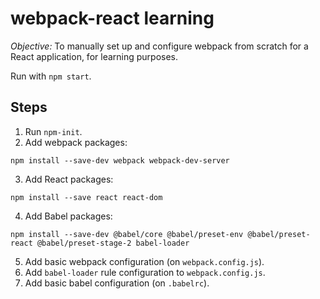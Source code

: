 # webpack-react learning

*Objective:* To manually set up and configure webpack from scratch for a React application, for learning purposes.

Run with `npm start`.

## Steps

1. Run `npm-init`.
2. Add webpack packages:

```
npm install --save-dev webpack webpack-dev-server
```

3. Add React packages:

```
npm install --save react react-dom
```

4. Add Babel packages:

```
npm install --save-dev @babel/core @babel/preset-env @babel/preset-react @babel/preset-stage-2 babel-loader
```

5. Add basic webpack configuration (on `webpack.config.js`).
6. Add `babel-loader` rule configuration to `webpack.config.js`.
7. Add basic babel configuration (on `.babelrc`).
